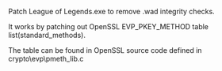 Patch League of Legends.exe to remove .wad integrity checks.

It works by patching out OpenSSL EVP_PKEY_METHOD table list(standard_methods).

The table can be found in OpenSSL source code defined in crypto\evp\pmeth_lib.c
